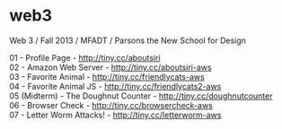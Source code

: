 web3
====
Web 3 / Fall 2013 / MFADT / Parsons the New School for Design

01 - Profile Page - http://tiny.cc/aboutsiri<br>
02 - Amazon Web Server - http://tiny.cc/aboutsiri-aws<br>
03 - Favorite Animal - http://tiny.cc/friendlycats-aws<br>
04 - Favorite Animal JS - http://tiny.cc/friendlycats2-aws<br>
05 (Midterm) - The Doughnut Counter - http://tiny.cc/doughnutcounter<br>
06 - Browser Check - http://tiny.cc/browsercheck-aws<br>
07 - Letter Worm Attacks! - http://tiny.cc/letterworm-aws
